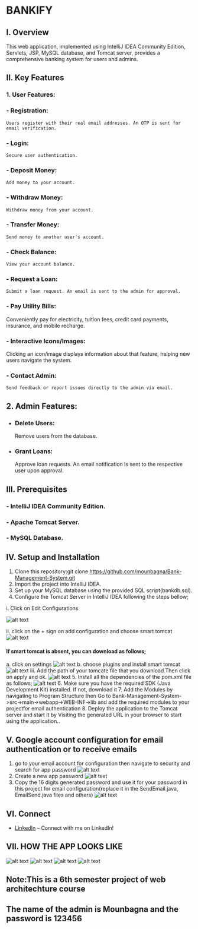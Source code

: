 # BANKIFY

## I. Overview
This web application, implemented using IntelliJ IDEA Community Edition, Servlets, JSP, MySQL database, and Tomcat server, provides a comprehensive banking system for users and admins.

## II. Key Features
### 1. User Features:
  ### - Registration:
    Users register with their real email addresses. An OTP is sent for email verification.    
  ### - Login:
    Secure user authentication.  
  ### - Deposit Money:
    Add money to your account. 
  ### - Withdraw Money:
    Withdraw money from your account.  
  ### - Transfer Money:
    Send money to another user's account. 
  ### - Check Balance:
    View your account balance.
    
  ### - Request a Loan:
    Submit a loan request. An email is sent to the admin for approval. 
  ### - Pay Utility Bills:
  Conveniently pay for electricity, tuition fees, credit card payments, insurance, and mobile recharge.
  ### - Interactive Icons/Images:
  Clicking an icon/image displays information about that feature, helping new users navigate the system.
  ### - Contact Admin:
    Send feedback or report issues directly to the admin via email.
    
## 2. Admin Features:
  
  - ### Delete Users:
    Remove users from the database.
    
  - ### Grant Loans:
    Approve loan requests. An email notification is sent to the respective user upon approval.
    
## III. Prerequisites
 ### - IntelliJ IDEA Community Edition.
 ### - Apache Tomcat Server.
 ### - MySQL Database.

## IV. Setup and Installation

1. Clone this repository:git clone https://github.com/mounbagna/Bank-Management-System.git
2. Import the project into IntelliJ IDEA.
3. Set up your MySQL database using the provided SQL script(bankdb.sql).
4. Configure the Tomcat Server in IntelliJ IDEA following the steps bellow;
   
  i. Click on Edit Configurations
  
![alt text](https://github.com/mounbagna/Bank-Management-System/blob/master/Pics/1.png)

 ii. click on the + sign on add configuration and choose smart tomcat
  ![alt text](https://github.com/mounbagna/Bank-Management-System/blob/master/Pics/2.png)

 #### If smart tomcat is absent, you can download as follows;
 a. click on settings
  ![alt text](https://github.com/mounbagna/Bank-Management-System/blob/master/Pics/4.png)
  b. choose plugins and install smart tomcat
   ![alt text](https://github.com/mounbagna/Bank-Management-System/blob/master/Pics/5.png)
  iii. Add the path of your tomcate file that you download.Then click on apply and ok.
   ![alt text](https://github.com/mounbagna/Bank-Management-System/blob/master/Pics/3.png)
5. Install all the dependencies of the pom.xml file as follows;
     ![alt text](https://github.com/mounbagna/Bank-Management-System/blob/master/Pics/6.png)
6. Make sure you have the required SDK (Java Development Kit) installed. If not, download it
7. Add the Modules by navigating to Program Structure then Go to Bank-Management-System->src->main->webapp->WEB-INF->lib and add the required modules to your projectfor email authentication
8. Deploy the application to the Tomcat server and start it by Visiting the generated URL in your browser to start using the application..


## V. Google account configuration for email authentication or to receive emails
1. go to your email account for configuration then navigate to security and search for app password
   ![alt text](https://github.com/mounbagna/Bank-Management-System/blob/master/Pics/7.png)
2. Create a new app password
   ![alt text](https://github.com/mounbagna/Bank-Management-System/blob/master/Pics/8.png)
3. Copy the 16 digits generated password and use it for your password in this project for email configuration(replace it in the SendEmail.java, EmailSend.java files and others)
   ![alt text](https://github.com/mounbagna/Bank-Management-System/blob/master/Pics/9.png)
   
## VI. Connect
- [LinkedIn](https://www.linkedin.com/in/mounbagna-abdella-abasse-875958314/) – Connect with me on LinkedIn!

 
## VII. HOW THE APP LOOKS LIKE

![alt text](https://github.com/mounbagna/Bank-Management-System/blob/master/Pics/h1.png)
![alt text](https://github.com/mounbagna/Bank-Management-System/blob/master/Pics/h2.png)
![alt text](https://github.com/mounbagna/Bank-Management-System/blob/master/Pics/h3.png)
![alt text](https://github.com/mounbagna/Bank-Management-System/blob/master/Pics/h4.png)


## Note:This is a 6th semester project of web architechture course
## The name of the admin is Mounbagna and the password is 123456
